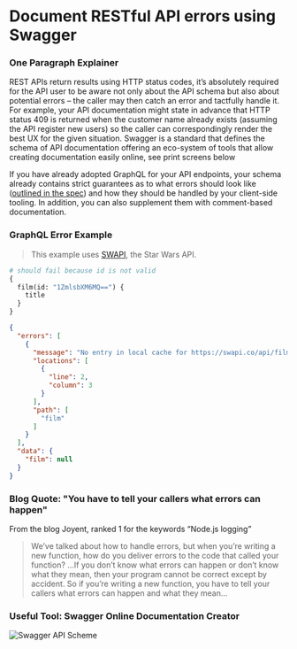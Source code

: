 # Document RESTful API errors using Swagger

### One Paragraph Explainer

REST APIs return results using HTTP status codes, it’s absolutely required for the API user to be aware not only about the API schema but also about potential errors – the caller may then catch an error and tactfully handle it. For example, your API documentation might state in advance that HTTP status 409 is returned when the customer name already exists (assuming the API register new users) so the caller can correspondingly render the best UX for the given situation. Swagger is a standard that defines the schema of API documentation offering an eco-system of tools that allow creating documentation easily online, see print screens below

If you have already adopted GraphQL for your API endpoints, your schema already contains strict guarantees as to what errors should look like ([outlined in the spec](https://facebook.github.io/graphql/June2018/#sec-Errors)) and how they should be handled by your client-side tooling. In addition, you can also supplement them with comment-based documentation.

### GraphQL Error Example

> This example uses [SWAPI](https://graphql.org/swapi-graphql), the Star Wars API.

```graphql
# should fail because id is not valid
{
  film(id: "1ZmlsbXM6MQ==") {
    title
  }
}
```

```json
{
  "errors": [
    {
      "message": "No entry in local cache for https://swapi.co/api/films/.../",
      "locations": [
        {
          "line": 2,
          "column": 3
        }
      ],
      "path": [
        "film"
      ]
    }
  ],
  "data": {
    "film": null
  }
}
```

### Blog Quote: "You have to tell your callers what errors can happen"

From the blog Joyent, ranked 1 for the keywords “Node.js logging”

 > We’ve talked about how to handle errors, but when you’re writing a new function, how do you deliver errors to the code that called your function? …If you don’t know what errors can happen or don’t know what they mean, then your program cannot be correct except by accident. So if you’re writing a new function, you have to tell your callers what errors can happen and what they mean…

### Useful Tool: Swagger Online Documentation Creator

![Swagger API Scheme](https://github.com/i0natan/nodebestpractices/blob/master/assets/images/swaggerDoc.png "API error handling")
